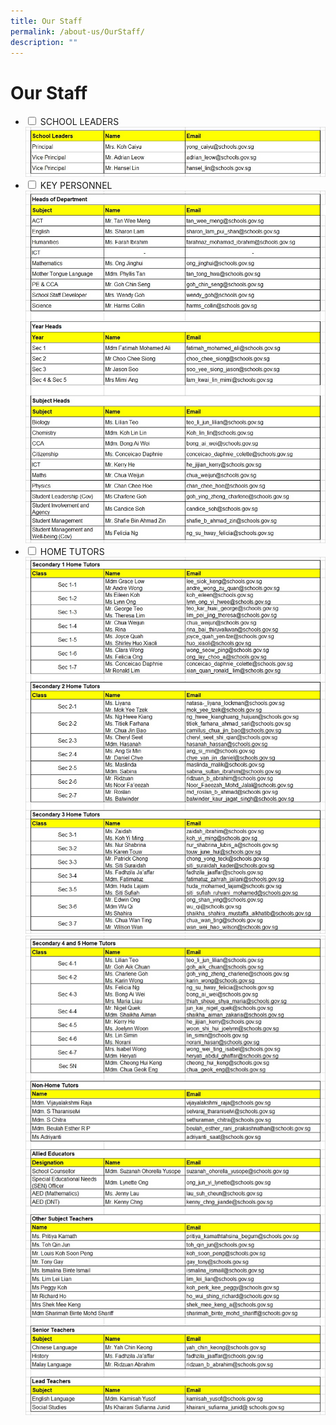 ```yaml
---
title: Our Staff
permalink: /about-us/OurStaff/
description: ""
---
```

<h1>Our Staff</h1>
<ul class="jekyllcodex_accordion">
	<li>
		<input type="checkbox" id="accordion1" class="hidecontent">
		<label for="accordion1">SCHOOL LEADERS</label>
		<div class="content hidecontent">
		<div>
			<img src="/images/Our Staff/SLs_v1.jpg">
			</div>
			</li>
		<li>
			<input type="checkbox" id="accordion2" class="hidecontent">
			<label for="accordion2">KEY PERSONNEL</label>
			<div class="content hidecontent">
			<div>
				<img src="/images/Our Staff/Heads_v1.jpg">
				</div>
		</li>
		<li>
			<input type="checkbox" id="accordion3" class="hidecontent">
			<label for="accordion3">HOME TUTORS</label>
			<div class="content hidecontent">
			<div>
				<img src="/images/Our Staff/HTs1_v1.jpg">
				<img src="/images/Our Staff/HTs2_v1.jpg">
				</div>
				</li>
	
</ul>